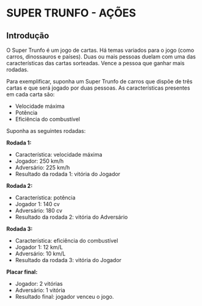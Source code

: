 # SUPER TRUNFO - AÇÕES

## Introdução
O Super Trunfo é um jogo de cartas. Há temas variados para o jogo (como carros, dinossauros e países). Duas ou mais pessoas duelam com uma das características das cartas sorteadas. Vence a pessoa que ganhar mais rodadas.  

Para exemplificar, suponha um Super Trunfo de carros que dispõe de três cartas e que será jogado por duas pessoas.
As características presentes em cada carta são:
- Velocidade máxima
- Potência
- Eficiência do combustível  

Suponha as seguintes rodadas:  

**Rodada 1:**
- Característica: velocidade máxima
- Jogador: 250 km/h
- Adversário: 225 km/h
- Resultado da rodada 1: vitória do Jogador  

**Rodada 2:**
- Característica: potência
- Jogador 1: 140 cv
- Adversário: 180 cv
- Resultado da rodada 2: vitória do Adversário  

**Rodada 3:**  
- Característica: eficiência do combustível
- Jogador 1: 12 km/L
- Adversário: 10 km/L
- Resultado da rodada 3: vitória do Jogador  

**Placar final:**
- Jogador: 2 vitórias
- Adversário: 1 vitória
- Resultado final: jogador venceu o jogo.